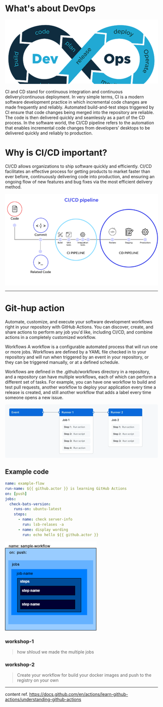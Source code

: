 # What's about DevOps

![devops](./images/devops.webp)

CI and CD stand for continuous integration and continuous delivery/continuous deployment. In very simple terms, CI is a modern software development practice in which incremental code changes are made frequently and reliably. Automated build-and-test steps triggered by CI ensure that code changes being merged into the repository are reliable. The code is then delivered quickly and seamlessly as a part of the CD process. In the software world, the CI/CD pipeline refers to the automation that enables incremental code changes from developers’ desktops to be delivered quickly and reliably to production.

# Why is CI/CD important?

CI/CD allows organizations to ship software quickly and efficiently. CI/CD facilitates an effective process for getting products to market faster than ever before, continuously delivering code into production, and ensuring an ongoing flow of new features and bug fixes via the most efficient delivery method. 

![devops2](./images/cicd-1.png)

---

# Git-hup action

Automate, customize, and execute your software development workflows right in your repository with GitHub Actions. You can discover, create, and share actions to perform any job you'd like, including CI/CD, and combine actions in a completely customized workflow.


Workflows
A workflow is a configurable automated process that will run one or more jobs. Workflows are defined by a YAML file checked in to your repository and will run when triggered by an event in your repository, or they can be triggered manually, or at a defined schedule.

Workflows are defined in the .github/workflows directory in a repository, and a repository can have multiple workflows, each of which can perform a different set of tasks. For example, you can have one workflow to build and test pull requests, another workflow to deploy your application every time a release is created, and still another workflow that adds a label every time someone opens a new issue.

![OverView-Action](./images/overview-actions-simple.webp)


## Example code

```yaml
name: example-flow
run-name: ${{ github.actor }} is learning GitHub Actions
on: [push]
jobs:
  check-bats-version:
    runs-on: ubuntu-latest
    steps:
      - name: check server-info
        run: lsb-relases -a
      - name: display wording
        run: echo hello ${{ github.actor }}

```

![example-flow-0](./images/example-flow-0.png)

### workshop-1

> how shloud we made the multiple jobs


### workshop-2

> Create your workflow for build your docker images and push to the registry on your own



---
content ref. https://docs.github.com/en/actions/learn-github-actions/understanding-github-actions